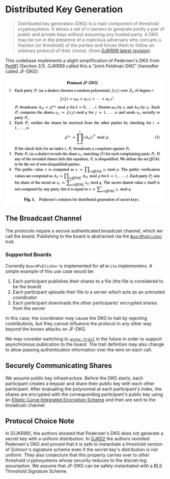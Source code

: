 # Distributed Key Generation

> Distributed key generation (DKG) is a main component of threshold cryptosystems. 
> It allows a set of n servers to generate jointly a pair of public and private keys
> without assuming any trusted party. A DKG may be run in the presence of a malicious
> adversary who corrupts a fraction (or threshold) of the parties and forces them to follow
> an arbitrary protocol of their choice. (from [GJKR99 latest revision](https://www.researchgate.net/publication/225722958_Secure_Distributed_Key_Generation_for_Discrete-Log_Based_Cryptosystems))

This codebase implements a slight simplification of Pedersen's DKG from [Ped91](https://link.springer.com/chapter/10.1007/3-540-46416-6_47) (Section 3.1).
GJKR99 called this a "Joint-Feldman DKG" (hereafter called JF-DKG):

![jf-dkg](./assets/jf_dkg.png)

## The Broadcast Channel

The protocols require a secure authenticated broadcast channel, which we call the _board_.
Publishing to the board is abstracted via the [`BoardPublisher`](./src/board.rs) trait.

### Supported Boards

Currently `BoardPublisher` is implemented for all `Write` implementers. A simple example of this
use case would be:
1. Each participant publishes their shares to a file (the file is considered to be the board)
1. Each participant uploads their file to a server which acts as an untrusted coordinator
1. Each participant downloads the other participants' encrypted shares from the server

In this case, the coordinator _may_ cause the DKG to halt by rejecting contributions, but they
cannot influence the protocol in any other way beyond the known attacks on JF-DKG.

We may consider switching to [`async-trait`](https://github.com/dtolnay/async-trait) in the future
in order to support asynchronous publication to the board. The trait definition may also change to
allow passing authentication information over the wire on each call.

## Securely Communicating Shares

We assume public key infrastructure. Before the DKG starts, each participant creates a 
keypair and share their public key with each other participant. After evaluating the polynomial
at each participant's index, the shares are encrypted with the corresponding participant's public
key using an [Elliptic Curve Integrated Encryption Scheme](./../threshold-bls/src/ecies.rs) and 
then are sent to the broadcast channel.

## Protocol Choice Note

In [GJKR99], the authors showed that Pedersen's DKG does not generate a secret key with a uniform distribution.
In [GJK02](https://www.researchgate.net/publication/2558744_Revisiting_the_Distributed_Key_Generation_for_Discrete-Log_Based_Cryptosystems) 
the authors revisited Pedersen's DKG and proved that it is safe to instantiate a threshold version of Schnorr's signature
scheme even if the secret key's distribution is not uniform. They also conjecture that this property carries over to 
other threshold cryptosystems whose security reduces to the discret-log assumption. We assume that JF-DKG can be safely
instantiated with a BLS Threshold Signature Scheme.
